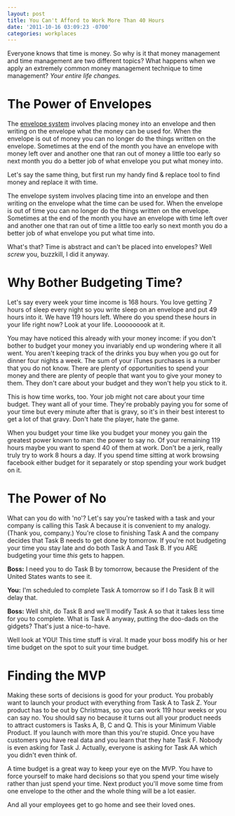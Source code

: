 ```yaml
---
layout: post
title: You Can't Afford to Work More Than 40 Hours
date: '2011-10-16 03:09:23 -0700'
categories: workplaces
---
```

Everyone knows that time is money. So why is it that money management and time management are two different topics? What happens when we apply an extremely common money management technique to time management? _Your entire life changes._

# The Power of Envelopes

The [envelope system](http://en.wikipedia.org/wiki/Envelope_system) involves placing money into an envelope and then writing on the envelope what the money can be used for. When the envelope is out of money you can no longer do the things written on the envelope. Sometimes at the end of the month you have an envelope with money left over and another one that ran out of money a little too early so next month you do a better job of what envelope you put what money into.

Let's say the same thing, but first run my handy find & replace tool to find money and replace it with time.

The envelope system involves placing time into an envelope and then writing on the envelope what the time can be used for. When the envelope is out of time you can no longer do the things written on the envelope. Sometimes at the end of the month you have an envelope with time left over and another one that ran out of time a little too early so next month you do a better job of what envelope you put what time into.

What's that? Time is abstract and can't be placed into envelopes? Well _screw_ you, buzzkill, I did it anyway.

# Why Bother Budgeting Time?

Let's say every week your time income is 168 hours. You love getting 7 hours of sleep every night so you write sleep on an envelope and put 49 hours into it. We have 119 hours left. Where do you spend these hours in your life right now? Look at your life. Looooooook at it.

You may have noticed this already with your money income: if you don't bother to budget your money you invariably end up wondering where it all went. You aren't keeping track of the drinks you buy when you go out for dinner four nights a week. The sum of your iTunes purchases is a number that you do not know. There are plenty of opportunities to spend your money and there are plenty of people that want you to give your money to them. They don't care about your budget and they won't help you stick to it.

This is how time works, too. Your job might not care about your time budget. They want all of your time. They're probably paying you for some of your time but every minute after that is gravy, so it's in their best interest to get a lot of that gravy. Don't hate the player, hate the game.

When you budget your time like you budget your money you gain the greatest power known to man: the power to say no. Of your remaining 119 hours maybe you want to spend 40 of them at work. Don't be a jerk, really truly try to work 8 hours a day. If you spend time sitting at work browsing facebook either budget for it separately or stop spending your work budget on it.

# The Power of No

What can you do with 'no'? Let's say you're tasked with a task and your company is calling this Task A because it is convenient to my analogy. (Thank you, company.) You're close to finishing Task A and the company decides that Task B needs to get done by tomorrow. If you're not budgeting your time you stay late and do both Task A and Task B. If you ARE budgeting your time _this_ gets to happen.

**Boss:** I need you to do Task B by tomorrow, because the President of the United States wants to see it.

**You:** I'm scheduled to complete Task A tomorrow so if I do Task B it will delay that.

**Boss:** Well shit, do Task B and we'll modify Task A so that it takes less time for you to complete. What is Task A anyway, putting the doo-dads on the gidgets? That's just a nice-to-have.

Well look at YOU! This time stuff is viral. It made your boss modify his or her time budget on the spot to suit your time budget.

# Finding the MVP

Making these sorts of decisions is good for your product. You probably want to launch your product with everything from Task A to Task Z. Your product has to be out by Christmas, so you can work 119 hour weeks or you can say no. You should say no because it turns out all your product needs to attract customers is Tasks A, B, C and Q. This is your Minimum Viable Product. If you launch with more than this you're stupid. Once you have customers you have real data and you learn that they hate Task F. Nobody is even asking for Task J. Actually, everyone is asking for Task AA which you didn't even think of.

A time budget is a great way to keep your eye on the MVP. You have to force yourself to make hard decisions so that you spend your time wisely rather than just spend your time. Next product you'll move some time from one envelope to the other and the whole thing will be a lot easier.

And all your employees get to go home and see their loved ones.
